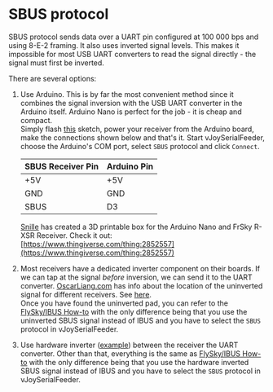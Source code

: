 # SBUS protocol

SBUS protocol sends data over a UART pin configured at 100 000 bps and using 8-E-2 framing. It also uses inverted signal levels. This makes it impossible for most USB UART converters to read the signal directly - the signal must first be inverted.

There are several options:
1. Use Arduino. This is by far the most convenient method since it combines the signal
   inversion with the USB UART converter in the Arduino itself. Arduino Nano is perfect
   for the job - it is cheap and compact.\
   Simply flash [this](../Arduino/Sbus_invert/Sbus_invert.ino) sketch,
   power your receiver from the Arduino board, make the connections shown below
   and that's it. Start vJoySerialFeeder, choose the Arduino's COM port,
   select `SBUS` protocol and click `Connect`.

   SBUS Receiver Pin | Arduino Pin
   --- | ---
   +5V | +5V
   GND | GND
   SBUS | D3

   [Snille](https://github.com/Snille) has created a 3D printable box for the Arduino Nano and FrSky R-XSR Receiver. Check it out: [https://www.thingiverse.com/thing:2852557](https://www.thingiverse.com/thing:2852557)

2. Most receivers have a dedicated inverter component on their boards. If we can tap at the signal _before_ inversion, we can send it to the UART converter. [OscarLiang.com](https://oscarliang.com/uninverted-sbus-smart-port-frsky-receivers/) has info about the location of the uninverted signal for different receivers. See [here](https://oscarliang.com/uninverted-sbus-smart-port-frsky-receivers/).\
Once you have found the uninverted pad, you can refer to the [FlySky/IBUS How-to](FlySky.md) with the only difference being that you use the uninverted SBUS signal instead of IBUS and you have to select the `SBUS` protocol in vJoySerialFeeder.

3. Use hardware inverter ([example](https://imgur.com/a/dDPaZ)) between the receiver the UART converter. Other than that, everything is the same as [FlySky/IBUS How-to](FlySky.md) with the only difference being that you use the hardware inverted SBUS signal instead of IBUS and you have to select the `SBUS` protocol in vJoySerialFeeder.
